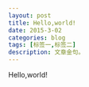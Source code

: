 ```yaml
---
layout: post
title: Hello,world!
date: 2015-3-02
categories: blog
tags: [标签一,标签二]
description: 文章金句。
---
```


Hello,world!












